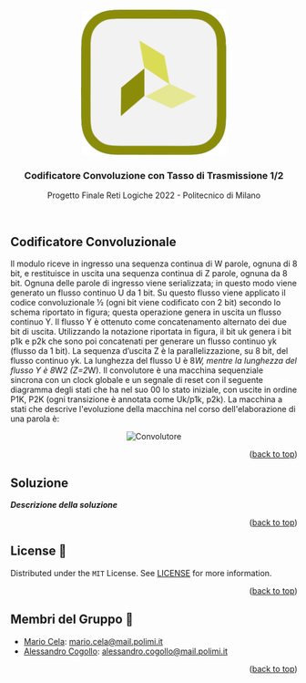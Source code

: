 <a name="readme-top"></a>

<!-- PROJECT LOGO -->
<br />
<div align="center">
  <a href="https://github.com/AlessandroCogollo/LNProject2022">
    <img src="Documentation/images/Xilinx.png" alt="Xilinx Ixon" width="256">
  </a>

<h3 align="center">Codificatore Convoluzione con Tasso di Trasmissione 1/2</h3>

  <p align="center">
    Progetto Finale Reti Logiche 2022 - Politecnico di Milano
  </p>
  <br />
</div>

<!-- ABOUT THE PROJECT -->
## Codificatore Convoluzionale 

Il modulo riceve in ingresso una sequenza continua di W parole, ognuna di 8 bit, e
restituisce in uscita una sequenza continua di Z parole, ognuna da 8 bit. Ognuna delle
parole di ingresso viene serializzata; in questo modo viene generato un flusso continuo U da
1 bit. Su questo flusso viene applicato il codice convoluzionale ½ (ogni bit viene codificato
con 2 bit) secondo lo schema riportato in figura; questa operazione genera in uscita un
flusso continuo Y. Il flusso Y è ottenuto come concatenamento alternato dei due bit di uscita.
Utilizzando la notazione riportata in figura, il bit uk genera i bit p1k e p2k che sono poi
concatenati per generare un flusso continuo yk (flusso da 1 bit). La sequenza d’uscita Z è la
parallelizzazione, su 8 bit, del flusso continuo yk.
La lunghezza del flusso U è 8*W, mentre la lunghezza del flusso Y è 8*W*2 (Z=2*W).
Il convolutore è una macchina sequenziale sincrona con un clock globale e un segnale di
reset con il seguente diagramma degli stati che ha nel suo 00 lo stato iniziale, con uscite in
ordine P1K, P2K (ogni transizione è annotata come Uk/p1k, p2k).
La macchina a stati che descrive l'evoluzione della macchina nel corso dell'elaborazione di una parola è:

<p align="center">
  <img src="Documentation/images/FSM_CONV.png" alt="Convolutore"/>
</p>

<p align="right">(<a href="#readme-top">back to top</a>)</p>

## Soluzione

***Descrizione della soluzione***

<p align="right">(<a href="#readme-top">back to top</a>)</p>



<!-- LICENSE -->
## License 📄

Distributed under the `MIT` License. See [LICENSE](https://github.com/AlessandroCogollo/LNProject2022/blob/main/LICENSE) for more information.

<p align="right">(<a href="#readme-top">back to top</a>)</p>



<!-- CONTACT -->
## Membri del Gruppo 👥

* [Mario Cela](https://github.com/MarioCela): mario.cela@mail.polimi.it 
* [Alessandro Cogollo](https://github.com/AlessandroCogollo): alessandro.cogollo@mail.polimi.it

<p align="right">(<a href="#readme-top">back to top</a>)</p>
